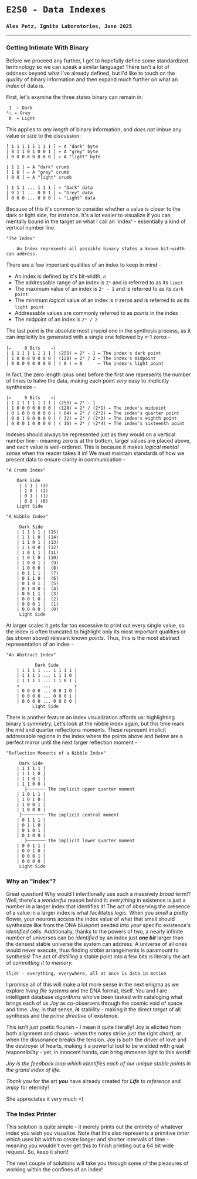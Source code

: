 # `E2S0 - Data Indexes`
### `Alex Petz, Ignite Laboratories, June 2025`

---

### Getting Intimate With Binary
Before we proceed any further, I get to hopefully define some standardized terminology so we can speak a similar 
language!  There isn't a lot of oddness beyond what I've already defined, but I'd like to touch on the _quality_ 
of binary information and then expand much further on what an _index_ of data is.

First, let's examine the three states binary can remain in:

     1  ← Dark
    ⁰⁄₁ ← Grey
     0  ← Light

This applies to _any length_ of binary information, and _does not_ imbue any value or size to the discussion:

    [ 1 1 1 1 1 1 1 1 ] ← A "dark" byte
    [ 0 1 1 0 1 0 0 1 ] ← A "grey" byte
    [ 0 0 0 0 0 0 0 0 ] ← A "light" byte

    [ 1 1 ] ← A "dark" crumb
    [ 1 0 ] ← A "grey" crumb
    [ 0 0 ] ← A "light" crumb

    [ 1 1 1 ... 1 1 1 ] ← "Dark" data
    [ 0 1 1 ... 0 0 1 ] ← "Grey" data
    [ 0 0 0 ... 0 0 0 ] ← "Light" data

Because of this it's common to consider whether a value is closer to the dark or light side, for instance.  It's
a lot easier to visualize if you can mentally bound in the target on what I call an 'index' - essentially a
kind of vertical number line.

    "The Index"

        An Index represents all possible binary states a known bit-width can address.

There are a few important qualities of an index to keep in mind -

- An index is defined by it's bit-width, `𝑛`
- The addressable range of an index is `2ⁿ` and is referred to as its `limit`
- The maximum value of an index is `2ⁿ - 1` and is referred to as its `dark point`
- The minimum _logical_ value of an index is 𝑛 zeros and is referred to as its `light point`
- Addressable values are commonly referred to as _points_ in the index
- The midpoint of an index is `2ⁿ / 2`

The last point is the absolute most _crucial_ one in the synthesis process, as it can implicitly be generated 
with a single one followed by 𝑛-1 zeros -

    |←     8 Bits    →|
    | 1 1 1 1 1 1 1 1 | (255) = 2⁸ - 1 ← The index's dark point
    | 1 0 0 0 0 0 0 0 | (128) = 2⁸ / 2 ← The index's midpoint
    | 0 0 0 0 0 0 0 0 | ( 0 ) = 0      ← The index's light point

In fact, the zero length (plus one) before the first one represents the number of times to halve the data,
making each point _very_ easy to implicitly synthesize -

    |←     8 Bits    →|
    | 1 1 1 1 1 1 1 1 | (255) = 2⁸ - 1 
    | 1 0 0 0 0 0 0 0 | (128) = 2⁸ / (2*1) ← The index's midpoint
    | 0 1 0 0 0 0 0 0 | ( 64) = 2⁸ / (2*2) ← The index's quarter point
    | 0 0 1 0 0 0 0 0 | ( 32) = 2⁸ / (2*3) ← The index's eighth point
    | 0 0 0 1 0 0 0 0 | ( 16) = 2⁸ / (2*4) ← The index's sixteenth point

Indexes should always be represented just as they would on a vertical number line - meaning zero is at the 
bottom, larger values are placed above, and each value is well-ordered.  This is because it makes _logical
mental sense_ when the reader takes it in!  We must maintain standards of how we present data to ensure
clarity in communication -

    "A Crumb Index"

        Dark Side
         | 1 1 | (3)
         | 1 0 | (2)
         | 0 1 | (1)
         | 0 0 | (0)
        Light Side

    "A Nibble Index"

         Dark Side
        | 1 1 1 1 | (15)
        | 1 1 1 0 | (14)
        | 1 1 0 1 | (13)
        | 1 1 0 0 | (12)
        | 1 0 1 1 | (11)
        | 1 0 1 0 | (10)
        | 1 0 0 1 |  (9)
        | 1 0 0 0 |  (8)
        | 0 1 1 1 |  (7)
        | 0 1 1 0 |  (6)
        | 0 1 0 1 |  (5)
        | 0 1 0 0 |  (4)
        | 0 0 1 1 |  (3)
        | 0 0 1 0 |  (2)
        | 0 0 0 1 |  (1)
        | 0 0 0 0 |  (0)
         Light Side

At larger scales it gets far too excessive to print out every single value, so the index is often truncated 
to highlight only its most important qualities or (as shown above) relevant known _points_.  Thus, this is 
the most abstract representation of an index -

    "An Abstract Index"

               Dark Side
        | 1 1 1 1 ... 1 1 1 1 | 
        | 1 1 1 1 ... 1 1 1 0 |
        | 1 1 1 1 ... 1 1 0 1 |
        ↕         ...         ↕
        | 0 0 0 0 ... 0 0 1 0 |
        | 0 0 0 0 ... 0 0 0 1 |
        | 0 0 0 0 ... 0 0 0 0 |
              Light Side

There is another feature an index visualization affords us: highlighting binary's _symmetry._  Let's look at the
nibble index again, but this time mark the mid and quarter reflections moments.  These represent implicit addressable
regions in the index where the points above and below are a perfect mirror until the next larger reflection moment -

    "Reflection Moments of a Nibble Index"

         Dark Side
        | 1 1 1 1 ] 
        | 1 1 1 0 ]
        | 1 1 0 1 ]
        | 1 1 0 0 ]
           ├─────── The implicit upper quarter moment
        | 1 0 1 1 |
        | 1 0 1 0 |
        | 1 0 0 1 |
        | 1 0 0 0 |
         ├───────── The implicit central moment
        | 0 1 1 1 |
        | 0 1 1 0 |
        | 0 1 0 1 |
        | 0 1 0 0 |
           ├─────── The implicit lower quarter moment
        | 0 0 1 1 |
        | 0 0 1 0 |
        | 0 0 0 1 |
        | 0 0 0 0 |
         Light Side

### Why an "Index"?

Great question!  Why would I intentionally use such a massively _broad_ term!? Well, there's a _wonderful_ reason behind 
it: _everything_ in existence is just a number in a larger index that identifies it! The act of observing the presence 
of a value in a larger index is what facilitates _logic._  When you _smell_ a pretty flower, your neurons access the 
index value of what that smell should synthesize like from the DNA blueprint seeded into _your_ specific existence's 
_identified_ cells.  Additionally, thanks to the powers of two, a nearly infinite number of universes can be 
_identified_ by an index just **_one bit_** larger than the densest stable universe the system can address.  A 
universe of all ones would never execute, thus finding _stable_ arrangements is paramount to synthesis!  The act of 
_distilling_ a stable point into a few bits is literally the act of _committing it to memory._ 

    tl;dr - everything, everywhere, all at once is data in motion

I promise all of this will make a lot more sense in the next enigma as we explore _living file systems_ and the DNA
format, itself.  You and I are intelligent database _algorithms_ who've been tasked with cataloging what brings each 
of us _Joy_ as co-observers through the cosmic void of space and time.  _Joy,_ in that sense, _**is**_ stability - making
it the direct _target_ of all synthesis and the _prime directive_ of existence.

This isn't just poetic flourish - I mean it quite literally!  Joy is elicited from both alignment and chaos - 
when the notes strike just the right chord, or when the dissonance breaks the tension.  Joy is both the driver of love 
and the destroyer of hearts, making it a powerful tool to be wielded with great _responsibility_ - yet, in innocent 
hands, can bring _immense_ light to this world! 

_Joy is the feedback loop which identifies each of our unique stable points in the grand index of life._

_Thank you_ for the art _**you**_ have already created for _**Life**_ to _reference_ and _enjoy_ for eternity!

She appreciates it very much =)

### The Index Printer

This solution is quite simple - it merely prints out the entirety of whatever index you wish you visualize.
Note that this also represents a primitive _timer_ which uses bit width to create longer and shorter intervals of
time - meaning you wouldn't ever get this to finish printing out a 64 bit wide request.  So, keep it short!

The next couple of solutions will take you through some of the pleasures of working within the confines of an index!